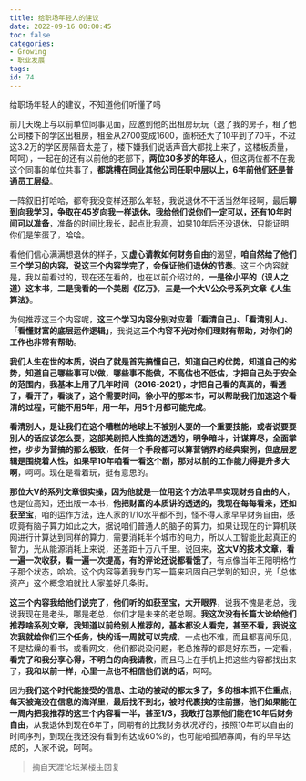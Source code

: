 ```yaml
---
title: 给职场年轻人的建议
date: 2022-09-16 00:00:45
toc: false
categories:
- Growing
- 职业发展
tags:
id: 74
---
```


给职场年轻人的建议，不知道他们听懂了吗 

前几天晚上与以前单位同事见面，应邀到他的出租房玩玩（退了我的房子，租了他公司楼下的学区出租房，租金从2700变成1600，面积还大了10平到了70平，不过这3.2万的学区房隔音太差了，楼下嫌我们说话声音大都找上来了，这楼板质量，呵呵），一起在的还有以前他的老部下，**两位30多岁的年轻人**，但这两位都不在我这个同事的单位共事了，**都跳槽在同业其他公司任职中层以上，6年前他们还是普通员工层级**。 

一阵叙旧打哈哈，都夸我没变样还那么年轻，我说退休不干活当然年轻啊，最后**聊到向我学习，争取在45岁向我一样退休，我给他们说你们一定可以，还有10年时间可以准备**，准备的时间比我长，起点比我高，如果10年后还没退休，只能证明你们是笨蛋了，哈哈。 

<!-- more -->

看他们信心满满想退休的样子，又**虚心请教如何财务自由**的渴望，**咱自然给了他们三个学习的内容，说这三个内容学完了，会保证他们退休的节奏**。这三个内容就是，我以前看过的，现在还在看的，也在以前介绍过的，**一是徐小平的（识人之道）这本书**，**二是我看的一个美剧《亿万》**，**三是一个大V公众号系列文章《人生算法》**。 

为何推荐这三个内容呢，**这三个学习内容分别对应着「看清自己」、「看清别人」、「看懂财富的底层运作逻辑」**，我说这**三个内容不光对你们理财有帮助，对你们的工作也非常有帮助**。 

**我们人生在世的本质，说白了就是首先搞懂自己，知道自己的优势，知道自己的劣势，知道自己哪些事可以做，哪些事不能做，不高估也不低估，才把自己处于安全的范围内**，**我基本上用了几年时间（2016-2021），才把自己看的真真的，看透了，看开了，看淡了，这个需要时间，徐小平的那本书，可以帮助我们加速这个看清的过程，可能不用5年，用一年，用5个月都可能完成**。 

**看清别人，是让我们在这个糟糕的地球上不被别人耍的一个重要技能，或者说要耍别人的话应该怎么耍**，**这部美剧把人性搞的透透的，明争暗斗，计谋算尽，全面掌控，步步为营搞的那么极致，任何一个手段都可以算营销界的经典案例，但底层逻辑是围绕着人性，如果早10年咱看一看这个剧，那对以前的工作能力得提升多大啊**，呵呵。现在是看着玩，挺有意思的。 

**那位大V的系列文章很实操，因为他就是一位用这个方法早早实现财务自由的人**，也是位高知，还出版一本书，**他把财富的本质讲的透透的，我现在每每看来，还如获至宝**，咱的运作方法，连人家的1/10水平都不到，怪不得人家早早财务自由，感叹竟有脑子算力如此之大，据说咱们普通人的脑子的算力，如果让现在的计算机联网进行计算达到同样的算力，需要消耗半个城市的电力，所以人工智能比起真正的智力，光从能源消耗上来说，还差距十万八千里。说回来，**这大V的技术文章，看一遍一次收获，看一遍一次提高，有的评论还说都看饿了**，有点像当年王阳明格竹子那个状态，哈哈。这个内容等着我专门写一篇来巩固自己学到的知识，光「总体资产」这个概念咱就比人家差好几条街。 

**这三个内容我给他们说完了，他们听的如获至宝，大开眼界**，说我不愧是老总，我说我现在是老头，哪是老总，你们才是未来的老总啊。**我这次没有长篇大论给他们推荐啥系列文章，我知道以前给别人推荐的，基本都没人看完，甚至不看，我说这次我就给你们三个任务，快的话一周就可以完成**，一点也不难，而且都喜闻乐见，不是枯燥的看书，或看网文，他们都说没问题，老总推荐的都是好东西，一定看，**看完了和我分享心得，不明白的向我请教**，而且马上在手机上把这些内容都找出来了，**我和以前一样，心里一点也不相信他们说的话**，呵呵。 

因为**我们这个时代能接受的信息、主动的被动的都太多了，多的根本抓不住重点，每天被淹没在信息的海洋里，最后找不到北，被时代裹挟的往前挪**，**他们如果能在一周内把我推荐的这三个内容看一半，甚至1/3，我敢打包票他们能在10年后财务自由**，从我退休到现在6年了，同期有的比我财务状况好的，按照10年可以自由的时间序列，到现在我还没有看到有达成60%的，也可能咱孤陋寡闻，有的早早达成的，人家不说，呵呵。

> 摘自天涯论坛某楼主回复